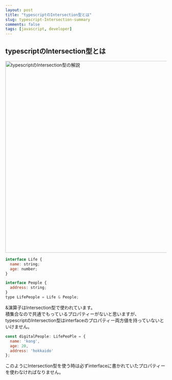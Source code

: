```yaml
---
layout: post
title: "typescriptのIntersection型とは"
slug: typescript-Intersection-summary
comments: false
tags: [javascript, developer]
---
```

## typescriptのIntersection型とは
<img src="https://drive.google.com/uc?export=view&id=1u7BSBIt1dMa6djlVbF-VmF72fTZ1X3TL" alt="typescriptのIntersection型の解説" width="600">

```jsx
interface Life {
  name: string;
  age: number;
}

interface People {
  address: string;
}
type LifePeople = Life & People;
```

&演算子はIntersection型で使われています。  
積集合なので共通でもっているプロパティーがないと思いますが、  
typescriptのIntersection型はinterfaceのプロパティー両方値を持っていないといけません。  

<script async src="https://pagead2.googlesyndication.com/pagead/js/adsbygoogle.js?client=ca-pub-7886659064712565"
     crossorigin="anonymous"></script>
<!-- 디스플레이 광고 -->
<ins class="adsbygoogle"
     style="display:block"
     data-ad-client="ca-pub-7886659064712565"
     data-ad-slot="1939383573"
     data-ad-format="auto"
     data-full-width-responsive="true"></ins>
<script>
     (adsbygoogle = window.adsbygoogle || []).push({});
</script>
    

```jsx
const digitalPeople: LifePeoPle = {
  name: 'kong',
  age: 20,
  address: 'hokkaido'
};
```
このようにIntersection型を使う時は必ずinterfaceに書かれていたプロパティーを使わなければなりません。
  
  
